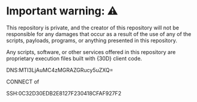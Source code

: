 # Important warning: ⚠️
This repository is private, and the creator of this repository will not be responsible for any damages that occur as a result of the use of any of the scripts, payloads, programs, or anything presented in this repository.

Any scripts, software, or other services offered in this repository are proprietary execution files built with {30D} client code.

DNS:MTI3LjAuMC4zMGRAZGRucy5uZXQ=

CONNECT of

SSH:0C32D30EDB2E8127F230418CFAF927F2
